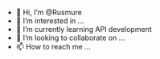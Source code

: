 - 👋 Hi, I’m @Rusmure
- 👀 I’m interested in ...
- 🌱 I’m currently learning API development
- 💞️ I’m looking to collaborate on ...
- 📫 How to reach me ...

<!---
Rusmure/Rusmure is a ✨ special ✨ repository because its `README.md` (this file) appears on your GitHub profile.
You can click the Preview link to take a look at your changes.
--->
